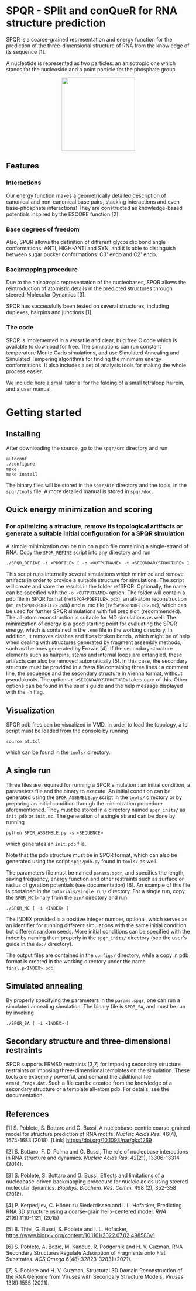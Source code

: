 # SPQR - SPlit and conQueR for RNA structure prediction

SPQR is a coarse-grained representation and energy function for the prediction of the three-dimensional structure of RNA from the knowledge of its sequence [1].

A nucleotide is represented as two particles: an anisotropic one which stands for the nucleoside and a point particle for the phosphate group.
<p align="center">
<img src="https://github.com/srnas/spqr/blob/master/doc/src/rnacg.png" width="200">
<p>

## Features

### Interactions
Our energy function makes a geometrically detailed description of canonical and non-canonical base pairs, stacking interactions and even base-phosphate interactions! They are constructed as knowledge-based potentials inspired by the ESCORE function [2].

### Base degrees of freedom
Also, SPQR allows the definition of different glycosidic bond angle conformations: ANTI, HIGH-ANTI and SYN, and it is able to distinguish between sugar pucker conformations: C3' endo and C2' endo.

### Backmapping procedure
Due to the anisotropic representation of the nucleobases, SPQR allows the reintroduction of atomistic details in the predicted structures through steered-Molecular Dynamics [3].

SPQR has successfully been tested on several structures, including duplexes, hairpins and junctions [1].

### The code
SPQR is implemented in a versatile and clear, bug free C code which is available to download for free. The simulations can run constant temperature Monte Carlo simulations, and use Simulated Annealing and Simulated Tempering algorithms for finding the minimum energy conformations. It also includes a set of analysis tools for making the whole process easier.

We include here a small tutorial for the folding of a small tetraloop hairpin, and a user manual.

# Getting started

## Installing

After downloading the source, go to the `spqr/src` directory and run
```
autoconf
./configure
make
make install
```

The binary files will be stored in the `spqr/bin` directory and the tools, in the `spqr/tools` file. A more detailed manual is stored in `spqr/doc`.

## Quick energy minimization and scoring
### For optimizing a structure, remove its topological artifacts or generate a suitable initial configuration for a SPQR simulation

A simple minimization can be run on a pdb file containing a single-strand of RNA. Copy the `SPQR_REFINE` script into any directory and run
```
./SPQR_REFINE -i <PDBFILE> [ -o <OUTPUTNAME> -t <SECONDARYSTRUCTURE> ]
```
This script runs internally several simulations which minimize and remove artifacts in order to provide a suitable structure for simulations.
The script will create and store the results in the folder refSPQR<PDBFILE>. Optionally, the name can be specified with the `-o <OUTPUTNAME>` option.
The folder will contain a pdb file in SPQR format (`refSPQR<PDBFILE>.pdb`), an all-atom reconstruction (`at_refSPQR<PDBFILE>.pdb`) and a .mc file (`refSPQR<PDBFILE>.mc`), which can be used for further SPQR simulations with full precision (recommended). The all-atom reconstruction is suitable for MD simulations as well.
The minimization of energy is a good starting point for evaluating the SPQR energy, which is contained in the `.ene` file in the working directory. In addition, it removes clashes and fixes broken bonds, which might be of help when dealing with structures generated by fragment assembly methods, such as the ones generated by Ernwin [4].
If the secondary structure elements such as hairpins, stems and internal loops are entangled, these artifacts can also be removed automatically [5]. In this case, the secondary structure must be provided in a fasta file containing three lines : a comment line, the sequence and the secondary structure in Vienna format, without pseudoknots. The option `-t <SECONDARYSTRUCTURE>` takes care of this.
Other options can be found in the user's guide and the help message displayed with the `-h` flag.

## Visualization
SPQR pdb files can be visualized in VMD. In order to load the topology, a tcl script must be loaded from the console by running
```
source at.tcl
```
which can be found in the `tools/` directory.

## A single run
Three files are required for running a SPQR simulation : an initial condition, a parameters file and the binary to execute. An initial condition can be generated using the `SPQR_ASSEMBLE.py` script in the `tools/` directory or by preparing an initial condition through the minimization procedure aforementioned. They must be stored in a directory named `spqr_inits/` as `init.pdb` or `init.mc`.
The generation of a single strand can be done by running
```
python SPQR_ASSEMBLE.py -s <SEQUENCE>
```
which generates an `init.pdb` file.

Note that the pdb structure must be in SPQR format, which can also be generated using the script `spqr2pdb.py` found in `tools/` as well.

The parameters file must be named `params.spqr`, and specifies the length, saving frequency, energy function and other restraints such as surface or radius of gyration potentials (see documentation) [6]. An example of this file is contained in the `tutorials/single_run/` directory. For a single run, copy the `SPQR_MC` binary from the `bin/` directory and run
```
./SPQR_MC [ -i <INDEX> ]
```
The INDEX provided is a positive integer number, optional, which serves as an identifier for running different simulations with the same initial condition but different random seeds. More initial conditions can be specified with the index by naming them properly in the `spqr_inits/` directory (see the user's guide in the `doc/` directory).

The output files are contained in the `configs/` directory, while a copy in pdb format is created in the working directory under the name `final.p<INDEX>.pdb`.

## Simulated annealing
By properly specifying the parameters in the `params.spqr`, one can run a simulated annealing simulation. The binary file is `SPQR_SA`, and must be run by invoking
```
./SPQR_SA [ -i <INDEX> ]
```

## Secondary structure and three-dimensional restraints
SPQR supports ERMSD restraints [3,7] for imposing secondary structure restraints or imposing three-dimensional templates on the simulation. These tools are extremely powerful, and demand the additional file `ermsd_frags.dat`. Such a file can be created from the knowledge of a secondary structure or a template all-atom pdb. For details, see the documentation.






## References
[1] S. Poblete, S. Bottaro and G. Bussi, A nucleobase-centric coarse-grained model for structure prediction of RNA motifs. _Nucleic Acids Res._ 46(4), 1674-1683 (2018).  [Link] https://doi.org/10.1093/nar/gkx1269 

[2] S. Bottaro, F. Di Palma and G. Bussi, The role of nucleobase interactions in RNA structure and dynamics. _Nucleic Acids Res._ 42(21), 13306-13314 (2014).

[3] S. Poblete, S. Bottaro and G. Bussi, Effects and limitations of a nucleobase-driven backmapping procedure for nucleic acids using steered molecular dynamics. _Biophys. Biochem. Res. Comm._ 498 (2), 352-358 (2018).

[4] P. Kerpedjiev, C. Höner zu Siederdissen and I. L. Hofacker, Predicting RNA 3D structure using a coarse-grain helix-centered model. _RNA_ 21(6):1110-1121, (2015)

[5] B. Thiel, G. Bussi, S. Poblete and I. L. Hofacker, https://www.biorxiv.org/content/10.1101/2022.07.02.498583v1

[6] S. Poblete, A. Bozic, M. Kanduc, R. Podgornik and H. V. Guzman, RNA Secondary Structures Regulate Adsorption of Fragments onto Flat Substrates. _ACS Omega_ 6(48):32823-32831 (2021).

[7] S. Poblete and H. V. Guzman, Structural 3D Domain Reconstruction of the RNA Genome from Viruses with Secondary Structure Models. _Viruses_ 13(8):1555 (2021).
